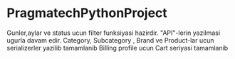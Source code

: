 # PragmatechPythonProject

Gunler,aylar ve status ucun filter funksiyasi hazirdir.
"API"-lerin yazilmasi ugurla davam edir.
Category, Subcategory , Brand ve Product-lar ucun serializerler yazilib tamamlanib
Billing profile ucun Cart seriyasi tamamlanib
